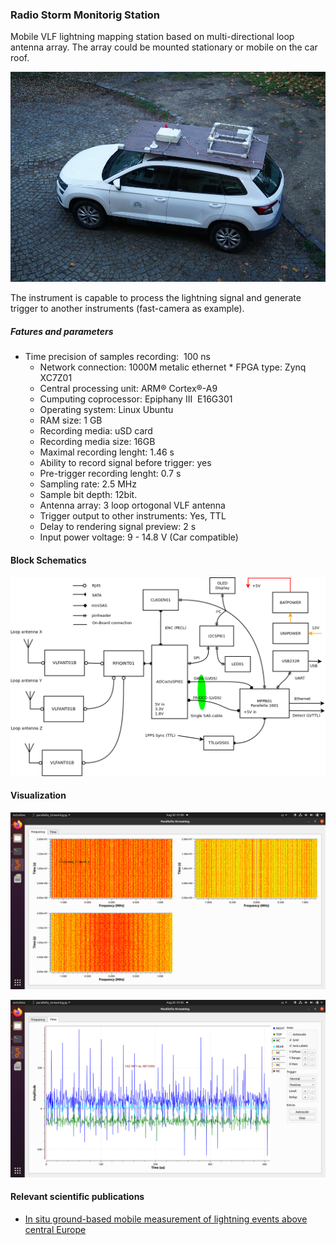 ### Radio Storm Monitorig Station

Mobile VLF lightning mapping station based on multi-directional loop antenna array.
The array could be mounted stationary or mobile on the car roof.

![Mobile VLF array mounted on the CRREAT measurement car](./DOC/SRC/img/mobile_array.jpg)

The instrument is capable to process the lightning signal and generate trigger to another instruments (fast-camera as example). 

##### Fatures and parameters

  * Time precision of samples recording:  100 ns
	* Network connection: 1000M metalic ethernet
	* FPGA type: Zynq XC7Z01
	* Central processing unit: ARM® Cortex®-A9
	* Cumputing coprocessor: Epiphany III  E16G301
	* Operating system: Linux Ubuntu
	* RAM size: 1 GB
	* Recording media: uSD card
	* Recording media size: 16GB
	* Maximal recording lenght: 1.46 s
	* Ability to record signal before trigger: yes
	* Pre-trigger recording lenght: 0.7 s
	* Sampling rate: 2.5 MHz
	* Sample bit depth: 12bit.
	* Antenna array: 3 loop ortogonal VLF antenna
	* Trigger output to other instruments: Yes, TTL
	* Delay to rendering signal preview: 2 s
	* Input power voltage: 9 - 14.8 V (Car compatible)

#### Block Schematics

![Station block schamatics](./DOC/SRC/img/RSMS_receiver.png "Overview of interconnectio of station components")


#### Visualization


![Waterfall frequency display for antenna array](./DOC/SRC/img/frequency_display.png)

![Time display for antenna array](./DOC/SRC/img/time_display.png)


#### Relevant scientific publications

  * [In situ ground-based mobile measurement of lightning events above central Europe](https://amt.copernicus.org/articles/16/547/2023/)

